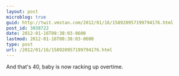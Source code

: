 ```yaml
---
layout: post
microblog: true
guid: http://twit.vmstan.com/2012/01/16/158920957199794176.html
post_id: 3038722
date: 2012-01-16T08:38:03-0600
lastmod: 2012-01-16T08:38:03-0600
type: post
url: /2012/01/16/158920957199794176.html
---
```

And that's 40, baby is now racking up overtime.
